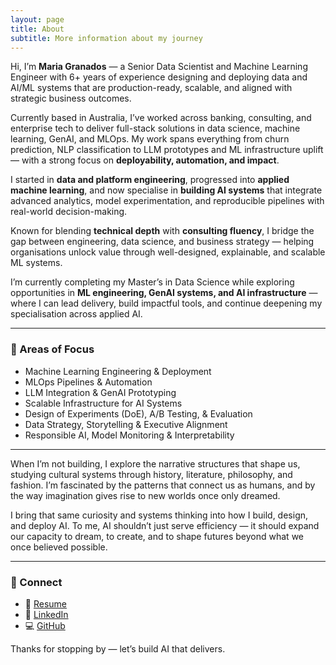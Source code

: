 ```yaml
---
layout: page
title: About
subtitle: More information about my journey
---
```

Hi, I’m **Maria Granados** — a Senior Data Scientist and Machine Learning Engineer with 6+ years of experience designing and deploying data and AI/ML systems that are production-ready, scalable, and aligned with strategic business outcomes.

Currently based in Australia, I’ve worked across banking, consulting, and enterprise tech to deliver full-stack solutions in data science, machine learning, GenAI, and MLOps. My work spans everything from churn prediction, NLP classification to LLM prototypes and ML infrastructure uplift — with a strong focus on **deployability, automation, and impact**.

I started in **data and platform engineering**, progressed into **applied machine learning**, and now specialise in **building AI systems** that integrate advanced analytics, model experimentation, and reproducible pipelines with real-world decision-making.

Known for blending **technical depth** with **consulting fluency**, I bridge the gap between engineering, data science, and business strategy — helping organisations unlock value through well-designed, explainable, and scalable ML systems.

I’m currently completing my Master’s in Data Science while exploring opportunities in **ML engineering, GenAI systems, and AI infrastructure** — where I can lead delivery, build impactful tools, and continue deepening my specialisation across applied AI.


---

### 🧠 Areas of Focus
- Machine Learning Engineering & Deployment  
- MLOps Pipelines & Automation  
- LLM Integration & GenAI Prototyping  
- Scalable Infrastructure for AI Systems  
- Design of Experiments (DoE), A/B Testing, & Evaluation  
- Data Strategy, Storytelling & Executive Alignment  
- Responsible AI, Model Monitoring & Interpretability  

---

When I’m not building, I explore the narrative structures that shape us, studying cultural systems through history, literature, philosophy, and fashion. I’m fascinated by the patterns that connect us as humans, and by the way imagination gives rise to new worlds once only dreamed.

I bring that same curiosity and systems thinking into how I build, design, and deploy AI. To me, AI shouldn’t just serve efficiency — it should expand our capacity to dream, to create, and to shape futures beyond what we once believed possible.

---

### 🔗 Connect
- 📄 [Resume](/assets/resume.pdf)  
- 💼 [LinkedIn](https://www.linkedin.com/in/mvgranados/)  
- 💻 [GitHub](https://github.com/mariavgranadosj)  

Thanks for stopping by — let’s build AI that delivers.
